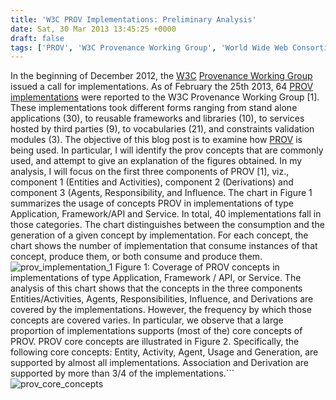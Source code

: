 ```yaml
---
title: 'W3C PROV Implementations: Preliminary Analysis'
date: Sat, 30 Mar 2013 13:45:25 +0000
draft: false
tags: ['PROV', 'W3C Provenance Working Group', 'World Wide Web Consortium']
---
```


In the beginning of December 2012, the [W3C](http://www.w3.org "World Wide Web Consortium") [Provenance Working Group](www.w3.org/2011/prov "Provenance Working Group") issued a call for implementations. As of February the 25th 2013, 64 [PROV implementations](http://www.w3.org/TR/prov-implementations "PROV implementation report") were reported to the W3C Provenance Working Group \[1\]. These implementations took different forms ranging from stand alone applications (30), to reusable frameworks and libraries (10), to services hosted by third parties (9), to vocabularies (21), and constraints validation modules (3). The objective of this blog post is to examine how [PROV](http://www.w3.org/TR/prov-dm "PROV-DM") is being used. In particular, I will identify the prov concepts that are commonly used, and attempt to give an explanation of the figures obtained. In my analysis, I will focus on the first three components of PROV \[1\], viz., component 1 (Entities and Activities), component 2 (Derivations) and component 3 (Agents, Responsibility, and Influence. The chart in Figure 1 summarizes the usage of concepts PROV in implementations of type Application, Framework/API and Service. In total, 40 implementations fall in those categories. The chart distinguishes between the consumption and the generation of a given concept by implementation. For each concept, the chart shows the number of implementation that consume instances of that concept, produce them, or both consume and produce them. ![prov_implementation_1](http://practicalprovenance.files.wordpress.com/2013/03/prov_implementation_1.png?w=500) Figure 1: Coverage of PROV concepts in implementations of type Application, Framework / API, or Service. The analysis of this chart shows that the concepts in the three components Entities/Activities, Agents, Responsibilities, Influence, and Derivations are covered by the implementations. However, the frequency by which those concepts are covered varies. In particular, we observe that a large proportion of implementations supports (most of the) core concepts of PROV. PROV core concepts are illustrated in Figure 2. Specifically, the following core concepts: Entity, Activity, Agent, Usage and Generation, are supported by almost all implementations. Association and Derivation are supported by more than 3/4 of the implementations.```
![prov_core_concepts](http://practicalprovenance.files.wordpress.com/2013/03/prov_core_concepts.png)
```Figure 2: PROV core concepts. On the other hand, we observe that the core concepts of Attribution, Communication and Delegation are supported by less than half of the implementations. Specifically, 19 out of 40 implementations support Attribution, 14 support Delegation, and 12 support Communication. In the case of Attribution and Communication, one can argue that they are actually (indirectly) supported by most of implementations. This is because Attribution can be inferred using a chain of Generation and Association, which are supported by most of implementations. Similarly, Communication can be inferred using a chain of Generation and Usage, which are supported by most of implementations. On the other hand, we observe that the number of implementations that support Plan, which is not part of the core concepts illustrated in Figure 2, is large. Half of the implementations support this concept. This can be explained by the fact that most implementers felt the need to link the provenance traces produced by their system to the recipe that was followed. ![prov_implementation_2](http://practicalprovenance.files.wordpress.com/2013/03/prov_implementation_2.png?w=500) Figure 3: Coverage of PROV by Vocabularies that use PROV ![prov_implementation_3](http://practicalprovenance.files.wordpress.com/2013/03/prov_implementation_3.png?w=500) Figure 4: Coverage of PROV by vocabularies that extends PROV Figure 3 and 4 illustrates PROV concepts that are used and extended, respectively, by implementations of type vocabulary. In total, the working group received 8 vocabularies that use PROV concepts, and 13 vocabularies that extend them. The two charts confirms the observation made in the case of implementations of type applications, frameworks and Services. Most of PROV concepts seem to be used and extended by vocabularies. The frequency by which they are supported is different from one concept to another. In particular, (most of the) core concepts of PROV are supported by the majority of vocabularies. It is worth underlining that  PROV is still in the process of being adopted. The existing implementations that we analyzed in this blog post show how PROV constructs create a firm foundation for provenance interoperability. \[1\] http://www.w3.org/TR/prov-implementations \[2\] http://www.w3.org/TR/prov-dm